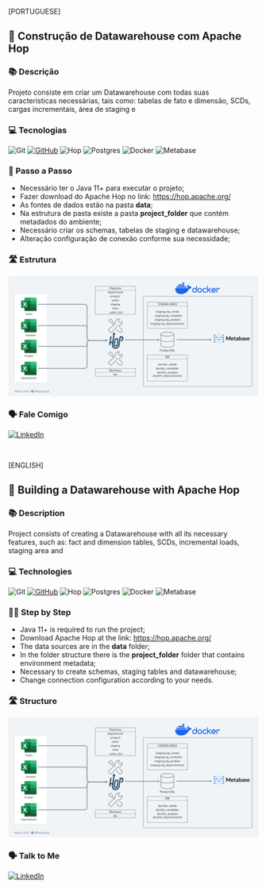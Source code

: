 [PORTUGUESE]

## 🚀 Construção de Datawarehouse com Apache Hop

### 📚 Descrição

Projeto consiste em criar um Datawarehouse com todas suas caracteristicas necessárias, tais como: tabelas de fato e dimensão, SCDs, cargas incrementais, área de staging e 

### 💻 Tecnologias

![Git](https://img.shields.io/badge/GIT-E44C30?style=for-the-badge&logo=git&logoColor=white) [![GitHub](https://img.shields.io/badge/GitHub-100000?style=for-the-badge&logo=github&logoColor=white)](https://github.com/rafael-r-amancio) ![Hop](https://img.shields.io/badge/Hop-white?style=for-the-badge&logo=hop&logoColor=blue) ![Postgres](https://img.shields.io/badge/postgres-%23316192.svg?style=for-the-badge&logo=postgresql&logoColor=white) ![Docker](https://img.shields.io/badge/docker-%230db7ed.svg?style=for-the-badge&logo=docker&logoColor=white)  ![Metabase](https://img.shields.io/badge/Metabase-blue?style=for-the-badge&logo=hop&logoColor=blue)

### 🚶‍ Passo a Passo

- Necessário ter o Java 11+ para executar o projeto;
- Fazer download do Apache Hop no link: https://hop.apache.org/
- As fontes de dados estão na pasta **data**;
- Na estrutura de pasta existe a pasta **project_folder** que contém metadados do ambiente;
- Necessário criar os schemas, tabelas de staging e datawarehouse;
- Alteração configuração de conexão conforme sua necessidade;

### 🛣️ Estrutura

![Estutura](./images/dw-project.png)

### 🗣 Fale Comigo

[![LinkedIn](https://img.shields.io/badge/linkedin-%230077B5.svg?style=for-the-badge&logo=linkedin&logoColor=white)](https://www.linkedin.com/in/rafael-ribeiro-amancio/)

<br>

[ENGLISH]

## 🚀 Building a Datawarehouse with Apache Hop

### 📚 Description

Project consists of creating a Datawarehouse with all its necessary features, such as: fact and dimension tables, SCDs, incremental loads, staging area and

### 💻 Technologies

![Git](https://img.shields.io/badge/GIT-E44C30?style=for-the-badge&logo=git&logoColor=white) [![GitHub](https://img.shields.io/badge/GitHub-100000?style=for-the-badge&logo=github&logoColor=white)](https://github.com/rafael-r-amancio) ![Hop](https://img.shields.io/badge/Hop-white?style=for-the-badge&logo=hop&logoColor=blue) ![Postgres](https://img.shields.io/badge/postgres-%23316192.svg?style=for-the-badge&logo=postgresql&logoColor=white) ![Docker](https://img.shields.io/badge/docker-%230db7ed.svg?style=for-the-badge&logo=docker&logoColor=white)  ![Metabase](https://img.shields.io/badge/Metabase-blue?style=for-the-badge&logo=hop&logoColor=blue)

### 🚶‍♀️ Step by Step

- Java 11+ is required to run the project;
- Download Apache Hop at the link: https://hop.apache.org/
- The data sources are in the **data** folder;
- In the folder structure there is the **project_folder** folder that contains environment metadata;
- Necessary to create schemas, staging tables and datawarehouse;
- Change connection configuration according to your needs.

### 🛣️ Structure

![Estutura](./images/dw-project.png)

### 🗣 Talk to Me

[![LinkedIn](https://img.shields.io/badge/linkedin-%230077B5.svg?style=for-the-badge&logo=linkedin&logoColor=white)](https://www.linkedin.com/in/rafael-ribeiro-amancio/)
